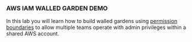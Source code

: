 ### AWS IAM WALLED GARDEN DEMO

In this lab you will learn how to build walled gardens using [permission boundaries](https://docs.aws.amazon.com/IAM/latest/UserGuide/access_policies_boundaries.html) to allow multiple teams operate with admin privileges within a shared AWS account.

